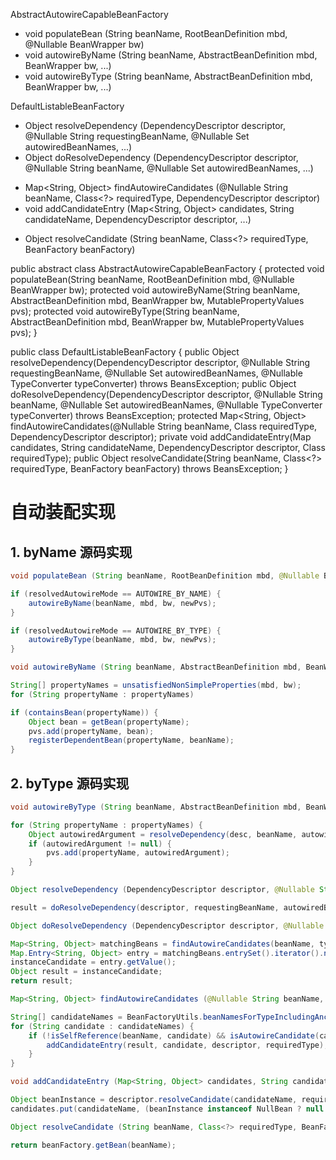 AbstractAutowireCapableBeanFactory
- void populateBean (String beanName, RootBeanDefinition mbd, @Nullable BeanWrapper bw)
- void autowireByName (String beanName, AbstractBeanDefinition mbd, BeanWrapper bw, ...)
- void autowireByType (String beanName, AbstractBeanDefinition mbd, BeanWrapper bw, ...)

DefaultListableBeanFactory
+ Object resolveDependency (DependencyDescriptor descriptor, @Nullable String requestingBeanName, @Nullable Set<String> autowiredBeanNames, ...)
+ Object doResolveDependency (DependencyDescriptor descriptor, @Nullable String beanName, @Nullable Set<String> autowiredBeanNames, ...)
- Map<String, Object> findAutowireCandidates (@Nullable String beanName, Class<?> requiredType, DependencyDescriptor descriptor)
- void addCandidateEntry (Map<String, Object> candidates, String candidateName, DependencyDescriptor descriptor, ...)
+ Object resolveCandidate (String beanName, Class<?> requiredType, BeanFactory beanFactory)



public abstract class AbstractAutowireCapableBeanFactory {
    protected void populateBean(String beanName, RootBeanDefinition mbd, @Nullable BeanWrapper bw);
    protected void autowireByName(String beanName, AbstractBeanDefinition mbd, BeanWrapper bw, MutablePropertyValues pvs);
    protected void autowireByType(String beanName, AbstractBeanDefinition mbd, BeanWrapper bw, MutablePropertyValues pvs);
}

public class DefaultListableBeanFactory {
    public Object resolveDependency(DependencyDescriptor descriptor, @Nullable String requestingBeanName, @Nullable Set<String> autowiredBeanNames, @Nullable TypeConverter typeConverter) throws BeansException;
    public Object doResolveDependency(DependencyDescriptor descriptor, @Nullable String beanName, @Nullable Set<String> autowiredBeanNames, @Nullable TypeConverter typeConverter) throws BeansException;
    protected Map<String, Object> findAutowireCandidates(@Nullable String beanName, Class<?> requiredType, DependencyDescriptor descriptor);
    private void addCandidateEntry(Map<String, Object> candidates, String candidateName, DependencyDescriptor descriptor, Class<?> requiredType);
    public Object resolveCandidate(String beanName, Class<?> requiredType, BeanFactory beanFactory) throws BeansException;
}

# 自动装配实现
## 1. byName 源码实现
```java
void populateBean (String beanName, RootBeanDefinition mbd, @Nullable BeanWrapper bw)
```

```java
if (resolvedAutowireMode == AUTOWIRE_BY_NAME) {
    autowireByName(beanName, mbd, bw, newPvs);
}
```

```java
if (resolvedAutowireMode == AUTOWIRE_BY_TYPE) {
    autowireByType(beanName, mbd, bw, newPvs);
}
```

```java
void autowireByName (String beanName, AbstractBeanDefinition mbd, BeanWrapper bw, ...)
```

```java
String[] propertyNames = unsatisfiedNonSimpleProperties(mbd, bw);
for (String propertyName : propertyNames)
```

```java
if (containsBean(propertyName)) {
    Object bean = getBean(propertyName);
    pvs.add(propertyName, bean);
    registerDependentBean(propertyName, beanName);
}
```

## 2. byType 源码实现
```java
void autowireByType (String beanName, AbstractBeanDefinition mbd, BeanWrapper bw, ...)
```

```java
for (String propertyName : propertyNames) {
    Object autowiredArgument = resolveDependency(desc, beanName, autowiredBeanNames, converter);
    if (autowiredArgument != null) {
        pvs.add(propertyName, autowiredArgument);
    }
}
```

```java
Object resolveDependency (DependencyDescriptor descriptor, @Nullable String requestingBeanName, @Nullable Set<String> autowiredBeanNames, ...)
```

```java
result = doResolveDependency(descriptor, requestingBeanName, autowiredBeanNames, typeConverter);
```

```java
Object doResolveDependency (DependencyDescriptor descriptor, @Nullable String beanName, @Nullable Set<String> autowiredBeanNames, ...)
```

```java
Map<String, Object> matchingBeans = findAutowireCandidates(beanName, type, descriptor);
Map.Entry<String, Object> entry = matchingBeans.entrySet().iterator().next();
instanceCandidate = entry.getValue();
Object result = instanceCandidate;
return result;
```

```java
Map<String, Object> findAutowireCandidates (@Nullable String beanName, Class<?> requiredType, DependencyDescriptor descriptor)
```

```java
String[] candidateNames = BeanFactoryUtils.beanNamesForTypeIncludingAncestors(this, requiredType, true, descriptor.isEager());
for (String candidate : candidateNames) {
    if (!isSelfReference(beanName, candidate) && isAutowireCandidate(candidate, descriptor)) {
        addCandidateEntry(result, candidate, descriptor, requiredType);
    }
}
```

```java
void addCandidateEntry (Map<String, Object> candidates, String candidateName, DependencyDescriptor descriptor, ...)
```

```java
Object beanInstance = descriptor.resolveCandidate(candidateName, requiredType, this);
candidates.put(candidateName, (beanInstance instanceof NullBean ? null : beanInstance));
```

```java
Object resolveCandidate (String beanName, Class<?> requiredType, BeanFactory beanFactory)
```

```java
return beanFactory.getBean(beanName);
```
